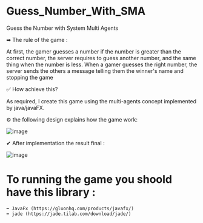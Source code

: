 # Guess_Number_With_SMA
Guess the Number with System Multi Agents

➡ The rule of the game :

At first, the gamer guesses a number if the number is greater than the correct number, the server
requires to guess another number, and the same thing when the number is less.
When a gamer guesses the right number, the server sends the others a message telling them
the winner's name and stopping the game

✅ How achieve this?

As required, I create this game using the multi-agents concept implemented by java/javaFX.

⚙ the following design explains how the game work:

![image](https://user-images.githubusercontent.com/67378945/221410372-b84285bc-133d-4bbf-a612-b617d8a1005f.png)

✔ After implementation the result final : 

![image](https://user-images.githubusercontent.com/67378945/221410439-abff568a-1192-4a63-93dc-e8d66c26629d.png)

# To running the game you shoold have this library :
    
    ➡ JavaFx (https://gluonhq.com/products/javafx/)
    ➡ jade (https://jade.tilab.com/download/jade/)
